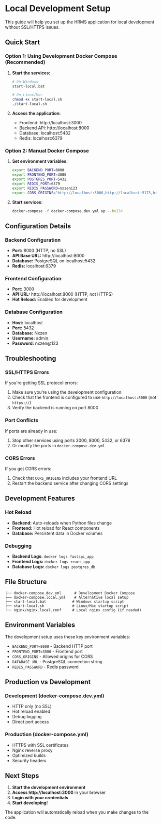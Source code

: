 # Local Development Setup

This guide will help you set up the HRMS application for local development without SSL/HTTPS issues.

## Quick Start

### Option 1: Using Development Docker Compose (Recommended)

1. **Start the services:**
   ```bash
   # On Windows
   start-local.bat
   
   # On Linux/Mac
   chmod +x start-local.sh
   ./start-local.sh
   ```

2. **Access the application:**
   - Frontend: http://localhost:3000
   - Backend API: http://localhost:8000
   - Database: localhost:5432
   - Redis: localhost:6379

### Option 2: Manual Docker Compose

1. **Set environment variables:**
   ```bash
   export BACKEND_PORT=8000
   export FRONTEND_PORT=3000
   export POSTGRES_PORT=5432
   export REDIS_PORT=6379
   export REDIS_PASSWORD=nxzen123
   export CORS_ORIGINS="http://localhost:3000,http://localhost:5173,http://127.0.0.1:3000,http://127.0.0.1:5173,http://localhost:80"
   ```

2. **Start services:**
   ```bash
   docker-compose -f docker-compose.dev.yml up --build
   ```

## Configuration Details

### Backend Configuration
- **Port:** 8000 (HTTP, no SSL)
- **API Base URL:** http://localhost:8000
- **Database:** PostgreSQL on localhost:5432
- **Redis:** localhost:6379

### Frontend Configuration
- **Port:** 3000
- **API URL:** http://localhost:8000 (HTTP, not HTTPS)
- **Hot Reload:** Enabled for development

### Database Configuration
- **Host:** localhost
- **Port:** 5432
- **Database:** Nxzen
- **Username:** admin
- **Password:** nxzen@123

## Troubleshooting

### SSL/HTTPS Errors
If you're getting SSL protocol errors:
1. Make sure you're using the development configuration
2. Check that the frontend is configured to use `http://localhost:8000` (not `https://`)
3. Verify the backend is running on port 8000

### Port Conflicts
If ports are already in use:
1. Stop other services using ports 3000, 8000, 5432, or 6379
2. Or modify the ports in `docker-compose.dev.yml`

### CORS Errors
If you get CORS errors:
1. Check that `CORS_ORIGINS` includes your frontend URL
2. Restart the backend service after changing CORS settings

## Development Features

### Hot Reload
- **Backend:** Auto-reloads when Python files change
- **Frontend:** Hot reload for React components
- **Database:** Persistent data in Docker volumes

### Debugging
- **Backend Logs:** `docker logs fastapi_app`
- **Frontend Logs:** `docker logs react_app`
- **Database Logs:** `docker logs postgres_db`

## File Structure

```
├── docker-compose.dev.yml      # Development Docker Compose
├── docker-compose.local.yml    # Alternative local setup
├── start-local.bat            # Windows startup script
├── start-local.sh             # Linux/Mac startup script
└── nginx/nginx.local.conf     # Local nginx config (if needed)
```

## Environment Variables

The development setup uses these key environment variables:

- `BACKEND_PORT=8000` - Backend HTTP port
- `FRONTEND_PORT=3000` - Frontend port
- `CORS_ORIGINS` - Allowed origins for CORS
- `DATABASE_URL` - PostgreSQL connection string
- `REDIS_PASSWORD` - Redis password

## Production vs Development

### Development (docker-compose.dev.yml)
- HTTP only (no SSL)
- Hot reload enabled
- Debug logging
- Direct port access

### Production (docker-compose.yml)
- HTTPS with SSL certificates
- Nginx reverse proxy
- Optimized builds
- Security headers

## Next Steps

1. **Start the development environment**
2. **Access http://localhost:3000** in your browser
3. **Login with your credentials**
4. **Start developing!**

The application will automatically reload when you make changes to the code.
